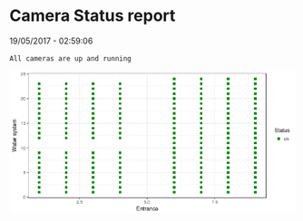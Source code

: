 Camera Status report
================
19/05/2017 - 02:59:06

    All cameras are up and running

![](camreport_files/figure-markdown_github/unnamed-chunk-2-1.png)
